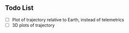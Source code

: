 ## Todo List
- [ ] Plot of trajectory relative to Earth, instead of telemetrics
- [ ] 3D plots of trajectory